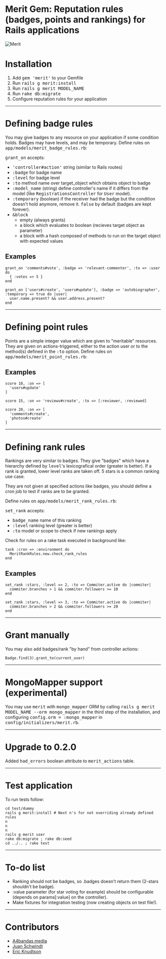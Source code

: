 # Merit Gem: Reputation rules (badges, points and rankings) for Rails applications

![Merit](http://i567.photobucket.com/albums/ss118/DeuceBigglebags/th_nspot26_300.jpg)


# Installation

1. Add <tt>gem 'merit'</tt> to your Gemfile
2. Run <tt>rails g merit:install</tt>
3. Run <tt>rails g merit MODEL_NAME</tt>
4. Run <tt>rake db:migrate</tt>
5. Configure reputation rules for your application

---

# Defining badge rules

You may give badges to any resource on your application if some condition
holds. Badges may have levels, and may be temporary. Define rules on
<tt>app/models/merit_badge_rules.rb</tt>:

<tt>grant_on</tt> accepts:

* <tt>'controller#action'</tt> string (similar to Rails routes)
* <tt>:badge</tt> for badge name
* <tt>:level</tt> for badge level
* <tt>:to</tt> method name over target_object which obtains object to badge
* <tt>:model_name</tt> (string) define controller's name if it differs from
  the model (like <tt>RegistrationsController</tt> for <tt>User</tt> model).
* <tt>:temporary</tt> (boolean) if the receiver had the badge but the
  condition doesn't hold anymore, remove it. <tt>false</tt> by default (badges
  are kept forever).
* <tt>&block</tt>
  * empty (always grants)
  * a block which evaluates to boolean (recieves target object as parameter)
  * a block with a hash composed of methods to run on the target object with
    expected values

## Examples

    grant_on 'comments#vote', :badge => 'relevant-commenter', :to => :user do
      { :votes => 5 }
    end

    grant_on ['users#create', 'users#update'], :badge => 'autobiographer', :temporary => true do |user|
      user.name.present? && user.address.present?
    end

---

# Defining point rules

Points are a simple integer value which are given to "meritable" resources.
They are given on actions-triggered, either to the action user or to the
method(s) defined in the <tt>:to</tt> option. Define rules on
<tt>app/models/merit_point_rules.rb</tt>:

## Examples

    score 10, :on => [
      'users#update'
    ]

    score 15, :on => 'reviews#create', :to => [:reviewer, :reviewed]

    score 20, :on => [
      'comments#create',
      'photos#create'
    ]

---

# Defining rank rules

Rankings are very similar to badges. They give "badges" which have a hierarchy
defined by <tt>level</tt>'s lexicografical order (greater is better). If a
rank is granted, lower level ranks are taken off. 5 stars is a common ranking
use case.

They are not given at specified actions like badges, you should define a cron
job to test if ranks are to be granted.

Define rules on <tt>app/models/merit_rank_rules.rb</tt>:

<tt>set_rank</tt> accepts:

* <tt>badge_name</tt> name of this ranking
* <tt>:level</tt> ranking level (greater is better)
* <tt>:to</tt> model or scope to check if new rankings apply

Check for rules on a rake task executed in background like:

    task :cron => :environment do
      MeritRankRules.new.check_rank_rules
    end


## Examples

    set_rank :stars, :level => 2, :to => Commiter.active do |commiter|
      commiter.branches > 1 && commiter.followers >= 10
    end

    set_rank :stars, :level => 3, :to => Commiter.active do |commiter|
      commiter.branches > 2 && commiter.followers >= 20
    end

---

# Grant manually

You may also add badges/rank "by hand" from controller actions:

    Badge.find(3).grant_to(current_user)

---

# MongoMapper support (experimental)

You may use <tt>merit</tt> with <tt>mongo_mapper</tt> ORM by calling
<tt>rails g merit MODEL_NAME --orm mongo_mapper</tt> in the third step of the
installation, and configuring <tt>config.orm = :mongo_mapper</tt> in
<tt>config/initializers/merit.rb</tt>.

---

# Upgrade to 0.2.0

Added <tt>had_errors</tt> boolean attribute to <tt>merit_actions</tt> table.

---

# Test application

To run tests follow:

    cd test/dummy
    rails g merit:install # Next n's for not overriding already defined rules
    n
    n
    n
    rails g merit user
    rake db:migrate ; rake db:seed
    cd ../.. ; rake test

---

# To-do list

* Ranking should not be badges, so .badges doesn't return them (2-stars
  shouldn't be badge).
* :value parameter (for star voting for example) should be configurable
  (depends on params[:value] on the controller).
* Make fixtures for integration testing (now creating objects on test file!).

---

# Contributors

* [A4bandas media](https://github.com/a4bandas)
* [Juan Schwindt](https://github.com/jschwindt)
* [Eric Knudtson](https://github.com/ek)
